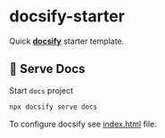 # docsify-starter

Quick **[docsify](https://docsify.js.org/)** starter template.

## 🚀 Serve Docs

Start `docs` project

```bash
npx docsify serve docs
```

To configure docsify see [index.html](./docs/index.html#L20) file.
